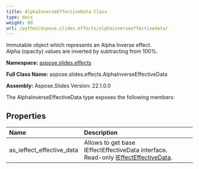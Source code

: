 ```yaml
---
title: AlphaInverseEffectiveData Class
type: docs
weight: 80
url: /python/aspose.slides.effects/alphainverseeffectivedata/
---
```


Immutable object which represents an Alpha Inverse effect.<br/>            Alpha (opacity) values are inverted by subtracting from 100%.

**Namespace:** [aspose.slides.effects](/python/aspose.slides.effects/)

**Full Class Name:** aspose.slides.effects.AlphaInverseEffectiveData

**Assembly:**  Aspose.Slides Version: 22.1.0.0

The AlphaInverseEffectiveData type exposes the following members:
## **Properties**
|**Name**|**Description**|
| :- | :- |
|as_ieffect_effective_data|Allows to get base IEffectEffectiveData interface.<br/>            Read-only [IEffectEffectiveData](/python/aspose.slides.effects/ieffecteffectivedata/).|
